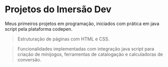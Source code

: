 # Projetos do Imersão Dev

Meus primeiros projetos em programação, iniciados com prática em java script pela plataforma codepen.
> Estruturação de páginas com HTML e CSS.

> Funcionalidades implementadas com integração java script para criação de minijogos, ferramentas de catalogação e calculadoras de conversão.
